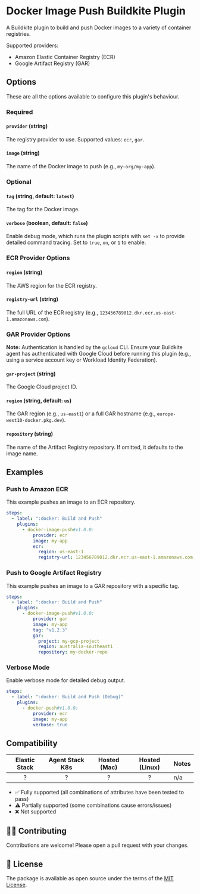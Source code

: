 # Docker Image Push Buildkite Plugin

A Buildkite plugin to build and push Docker images to a variety of container registries.

Supported providers:
- Amazon Elastic Container Registry (ECR)
- Google Artifact Registry (GAR)

## Options

These are all the options available to configure this plugin's behaviour.

### Required

#### `provider` (string)

The registry provider to use. Supported values: `ecr`, `gar`.

#### `image` (string)

The name of the Docker image to push (e.g., `my-org/my-app`).

### Optional

#### `tag` (string, default: `latest`)

The tag for the Docker image.

#### `verbose` (boolean, default: `false`)

Enable debug mode, which runs the plugin scripts with `set -x` to provide detailed command tracing. Set to `true`, `on`, or `1` to enable.

### ECR Provider Options

#### `region` (string)

The AWS region for the ECR registry.

#### `registry-url` (string)

The full URL of the ECR registry (e.g., `123456789012.dkr.ecr.us-east-1.amazonaws.com`).



### GAR Provider Options

**Note:** Authentication is handled by the `gcloud` CLI. Ensure your Buildkite agent has authenticated with Google Cloud before running this plugin (e.g., using a service account key or Workload Identity Federation).

#### `gar-project` (string)

The Google Cloud project ID.

#### `region` (string, default: `us`)

The GAR region (e.g., `us-east1`) or a full GAR hostname (e.g., `europe-west10-docker.pkg.dev`).

#### `repository` (string)

The name of the Artifact Registry repository. If omitted, it defaults to the image name.

## Examples

### Push to Amazon ECR

This example pushes an image to an ECR repository.

```yaml
steps:
  - label: ":docker: Build and Push"
    plugins:
      - docker-image-push#v1.0.0:
          provider: ecr
          image: my-app
          ecr:
            region: us-east-1
            registry-url: 123456789012.dkr.ecr.us-east-1.amazonaws.com
```

### Push to Google Artifact Registry

This example pushes an image to a GAR repository with a specific tag.

```yaml
steps:
  - label: ":docker: Build and Push"
    plugins:
      - docker-image-push#v1.0.0:
          provider: gar
          image: my-app
          tag: "v1.2.3"
          gar:
            project: my-gcp-project
            region: australia-southeast1
            repository: my-docker-repo
```

### Verbose Mode

Enable verbose mode for detailed debug output.

```yaml
steps:
  - label: ":docker: Build and Push (Debug)"
    plugins:
      - docker-push#v1.0.0:
          provider: ecr
          image: my-app
          verbose: true
```
## Compatibility

| Elastic Stack | Agent Stack K8s | Hosted (Mac) | Hosted (Linux) | Notes |
| :-----------: | :-------------: | :----: | :----: |:---- |
| ? | ? | ? | ? | n/a |

- ✅ Fully supported (all combinations of attributes have been tested to pass)
- ⚠️ Partially supported (some combinations cause errors/issues)
- ❌ Not supported

## 👩‍💻 Contributing

Contributions are welcome! Please open a pull request with your changes.

## 📜 License

The package is available as open source under the terms of the [MIT License](https://opensource.org/licenses/MIT).
